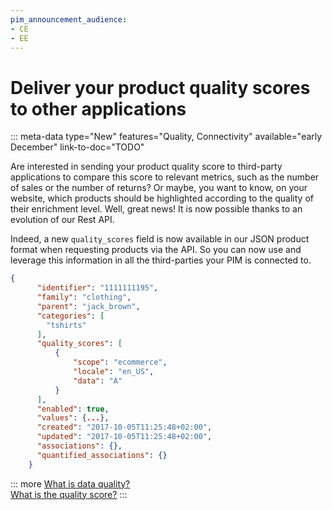 ```yaml
---
pim_announcement_audience:
- CE
- EE
---
```


# Deliver your product quality scores to other applications
::: meta-data type="New" features="Quality, Connectivity" available="early December" link-to-doc="TODO"

Are interested in sending your product quality score to third-party applications to compare this score to relevant metrics, such as the number of sales or the number of returns? Or maybe, you want to know, on your website, which products should be highlighted according to the quality of their enrichment level. Well, great news! It is now possible thanks to an evolution of our Rest API. 

Indeed, a new `quality_scores` field is now available in our JSON product format when requesting products via the API. So you can now use and leverage this information in all the third-parties your PIM is connected to.

```json
{
      "identifier": "1111111195",
      "family": "clothing",
      "parent": "jack_brown",
      "categories": [
        "tshirts"
      ],
      "quality_scores": [
          {
              "scope": "ecommerce",
              "locale": "en_US",
              "data": "A"
          }
      ],
      "enabled": true,
      "values": {...},
      "created": "2017-10-05T11:25:48+02:00",
      "updated": "2017-10-05T11:25:48+02:00",
      "associations": {},
      "quantified_associations": {}
    }
```

::: more
[What is data quality?](../articles/understand-data-quality.html)  
[What is the quality score?](../articles/understand-data-quality.html#how-is-the-quality-score-calculated)
:::
